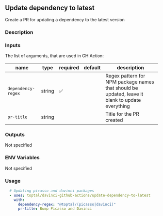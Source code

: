 ## Update dependency to latest

Create a PR for updating a dependency to the latest version

### Description

### Inputs

The list of arguments, that are used in GH Action:

| name               | type   | required | default | description                                                                                     |
| ------------------ | ------ | -------- | ------- | ----------------------------------------------------------------------------------------------- |
| `dependency-regex` | string | ✅        |         | Regex pattern for NPM package names that should be updated, leave it blank to update everything |
| `pr-title`         | string |          |         | Title for the PR created                                                                        |

### Outputs

Not specified

### ENV Variables

Not specified

### Usage

```yaml
  # Updating picasso and davinci packages
  - uses: toptal/davinci-github-actions/update-dependency-to-latest
    with:
      dependency-regex: "@toptal/(picasso|davinci)"
      pr-title: Bump Picasso and Davinci
```
